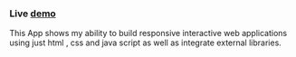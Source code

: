 ### Live [demo](https://amazoneappclone.netlify.app/)

This App shows my ability to build responsive interactive web applications using just html , css and java script as well as integrate external libraries.
